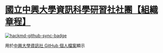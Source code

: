 # [國立中興大學資訊科學研習社社團【組織章程】](./profile)

[![hackmd-github-sync-badge](https://hackmd.io/@NCHUIT/terms/badge)](https://hackmd.io/@NCHUIT/terms)

用於[中興大學資訊社 GitHub 個人檔案](https://github.com/NCHUIT)顯示
